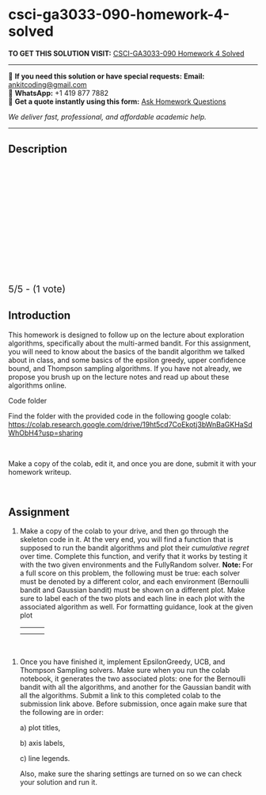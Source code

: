 # csci-ga3033-090-homework-4-solved
**TO GET THIS SOLUTION VISIT:** [CSCI-GA3033-090 Homework 4 Solved](https://www.ankitcodinghub.com/product/csci-ga3033-090-homework-4-solved/)


---

📩 **If you need this solution or have special requests:** **Email:** ankitcoding@gmail.com  
📱 **WhatsApp:** +1 419 877 7882  
📄 **Get a quote instantly using this form:** [Ask Homework Questions](https://www.ankitcodinghub.com/services/ask-homework-questions/)

*We deliver fast, professional, and affordable academic help.*

---

<h2>Description</h2>



<div class="kk-star-ratings kksr-auto kksr-align-center kksr-valign-top" data-payload="{&quot;align&quot;:&quot;center&quot;,&quot;id&quot;:&quot;93503&quot;,&quot;slug&quot;:&quot;default&quot;,&quot;valign&quot;:&quot;top&quot;,&quot;ignore&quot;:&quot;&quot;,&quot;reference&quot;:&quot;auto&quot;,&quot;class&quot;:&quot;&quot;,&quot;count&quot;:&quot;1&quot;,&quot;legendonly&quot;:&quot;&quot;,&quot;readonly&quot;:&quot;&quot;,&quot;score&quot;:&quot;5&quot;,&quot;starsonly&quot;:&quot;&quot;,&quot;best&quot;:&quot;5&quot;,&quot;gap&quot;:&quot;4&quot;,&quot;greet&quot;:&quot;Rate this product&quot;,&quot;legend&quot;:&quot;5\/5 - (1 vote)&quot;,&quot;size&quot;:&quot;24&quot;,&quot;title&quot;:&quot;CSCI-GA3033-090 Homework 4 Solved&quot;,&quot;width&quot;:&quot;138&quot;,&quot;_legend&quot;:&quot;{score}\/{best} - ({count} {votes})&quot;,&quot;font_factor&quot;:&quot;1.25&quot;}">

<div class="kksr-stars">

<div class="kksr-stars-inactive">
            <div class="kksr-star" data-star="1" style="padding-right: 4px">


<div class="kksr-icon" style="width: 24px; height: 24px;"></div>
        </div>
            <div class="kksr-star" data-star="2" style="padding-right: 4px">


<div class="kksr-icon" style="width: 24px; height: 24px;"></div>
        </div>
            <div class="kksr-star" data-star="3" style="padding-right: 4px">


<div class="kksr-icon" style="width: 24px; height: 24px;"></div>
        </div>
            <div class="kksr-star" data-star="4" style="padding-right: 4px">


<div class="kksr-icon" style="width: 24px; height: 24px;"></div>
        </div>
            <div class="kksr-star" data-star="5" style="padding-right: 4px">


<div class="kksr-icon" style="width: 24px; height: 24px;"></div>
        </div>
    </div>

<div class="kksr-stars-active" style="width: 138px;">
            <div class="kksr-star" style="padding-right: 4px">


<div class="kksr-icon" style="width: 24px; height: 24px;"></div>
        </div>
            <div class="kksr-star" style="padding-right: 4px">


<div class="kksr-icon" style="width: 24px; height: 24px;"></div>
        </div>
            <div class="kksr-star" style="padding-right: 4px">


<div class="kksr-icon" style="width: 24px; height: 24px;"></div>
        </div>
            <div class="kksr-star" style="padding-right: 4px">


<div class="kksr-icon" style="width: 24px; height: 24px;"></div>
        </div>
            <div class="kksr-star" style="padding-right: 4px">


<div class="kksr-icon" style="width: 24px; height: 24px;"></div>
        </div>
    </div>
</div>


<div class="kksr-legend" style="font-size: 19.2px;">
            5/5 - (1 vote)    </div>
    </div>
<h2>Introduction</h2>
This homework is designed to follow up on the lecture about exploration algorithms, specifically about the multi-armed bandit. For this assignment, you will need to know about the basics of the bandit algorithm we talked about in class, and some basics of the epsilon greedy, upper confidence bound, and Thompson sampling algorithms. If you have not already, we propose you brush up on the lecture notes and read up about these algorithms online.

Code folder

Find the folder with the provided code in the following google colab: <a href="https://colab.research.google.com/drive/19ht5cd7CoEkotj3bWnBaGKHaSdWhObH4?usp=sharing">https://colab.research.google.com/drive/19ht5cd7CoEkotj3bWnBaGKHaSdWhObH4?usp=sharing</a>

&nbsp;

Make a copy of the colab, edit it, and once you are done, submit it with your homework writeup.

&nbsp;

<h2>Assignment</h2>
<ol>
<li>Make a copy of the colab to your drive, and then go through the skeleton code in it. At the very end, you will find a function that is supposed to run the bandit algorithms and plot their <em>cumulative regret</em> over time. Complete this function, and verify that it works by testing it with the two given environments and the FullyRandom solver.
<strong>Note: </strong>For a full score on this problem, the following must be true: each solver must be denoted by a different color, and each environment (Bernoulli bandit and Gaussian bandit) must be shown on a different plot. Make sure to label each of the two plots and each line in each plot with the associated algorithm as well. For formatting guidance, look at the given plot

<table>
<tbody>
<tr>
<td width="17"></td>
</tr>
<tr>
<td></td>
<td></td>
</tr>
</tbody>
</table>
</li>
</ol>
&nbsp;

<ol>
<li>Once you have finished it, implement EpsilonGreedy, UCB, and Thompson Sampling solvers. Make sure when you run the colab notebook, it generates the two associated plots: one for the Bernoulli bandit with all the algorithms, and another for the Gaussian bandit with all the algorithms.
Submit a link to this completed colab to the submission link above. Before submission, once again make sure that the following are in order:

a) plot titles,

b) axis labels,

c) line legends.

Also, make sure the sharing settings are turned on so we can check your solution and run it.
</li>
</ol>
